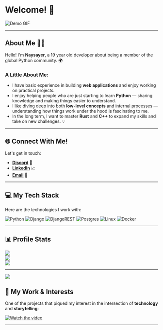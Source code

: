 # Welcome! 👋

![Demo GIF](https://i.pinimg.com/originals/8b/35/fe/8b35fef55fba1a201c9c7a11d3ec3d64.gif)

---

## About Me 🧑‍💻

Hello! I'm **Naysayer**, a 19 year old developer about being a member of the global Python community. 🌍

### A Little About Me:
- I have basic experience in building **web applications** and enjoy working on practical projects.  
- I enjoy helping people who are just starting to learn **Python** — sharing knowledge and making things easier to understand.  
- I like diving deep into both **low-level concepts** and internal processes — understanding how things work under the hood is fascinating to me.  
- In the long term, I want to master **Rust** and **C++** to expand my skills and take on new challenges. 💡

---

## 🌐 Connect With Me!

Let's get in touch:

- [**Discord**](https://discordapp.com/users/naysayer_official) 💬
- [**LinkedIn**](https://www.linkedin.com/in/arseny-zoryn/) 📈
- [**Email**](mailto:arszoryn05@gmail.com) 📧

---

## 💻 My Tech Stack

Here are the technologies I work with:

![Python](https://img.shields.io/badge/python-3670A0?style=for-the-badge&logo=python&logoColor=ffdd54) 
![Django](https://img.shields.io/badge/django-%23092E20.svg?style=for-the-badge&logo=django&logoColor=white) 
![DjangoREST](https://img.shields.io/badge/DJANGO-REST-ff1709?style=for-the-badge&logo=django&logoColor=white&color=ff1709&labelColor=gray) 
![Postgres](https://img.shields.io/badge/postgres-%23316192.svg?style=for-the-badge&logo=postgresql&logoColor=white) 
![Linux](https://img.shields.io/badge/linux-%23000000.svg?style=for-the-badge&logo=linux&logoColor=white)
![Docker](https://img.shields.io/badge/docker-%230db7ed.svg?style=for-the-badge&logo=docker&logoColor=white)


---

## 📊 Profile Stats

![](https://github-readme-stats.vercel.app/api?username=naysareo&theme=dark&hide_border=false&include_all_commits=true&count_private=true)<br/>
![](https://nirzak-streak-stats.vercel.app/?user=naysareo&theme=dark&hide_border=false)<br/>
![](https://github-readme-stats.vercel.app/api/top-langs/?username=naysareo&theme=dark&hide_border=false&include_all_commits=true&count_private=true&layout=compact)

---
[![](https://visitcount.itsvg.in/api?id=naysareo&icon=0&color=0)](https://visitcount.itsvg.in)


## 🎥 My Work & Interests

One of the projects that piqued my interest in the intersection of **technology** and **storytelling**:

[![Watch the video](https://i.ytimg.com/vi/SC3C7GMMfDU/hq720.jpg?sqp=-oaymwEnCNAFEJQDSFryq4qpAxkIARUAAIhCGAHYAQHiAQoIGBACGAY4AUAB&rs=AOn4CLAaaPNlakG0k4MMFtAENc5d9a05Ug)](https://www.youtube.com/watch?v=SC3C7GMMfDU)

---

